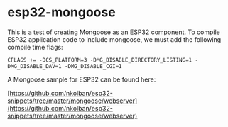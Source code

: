 # esp32-mongoose
This is a test of creating Mongoose as an ESP32 component.  To compile
ESP32 application code to include mongoose, we must add the following
compile time flags:

```
CFLAGS += -DCS_PLATFORM=3 -DMG_DISABLE_DIRECTORY_LISTING=1 -DMG_DISABLE_DAV=1 -DMG_DISABLE_CGI=1
```

A Mongoose sample for ESP32 can be found here:

[https://github.com/nkolban/esp32-snippets/tree/master/mongoose/webserver](https://github.com/nkolban/esp32-snippets/tree/master/mongoose/webserver)